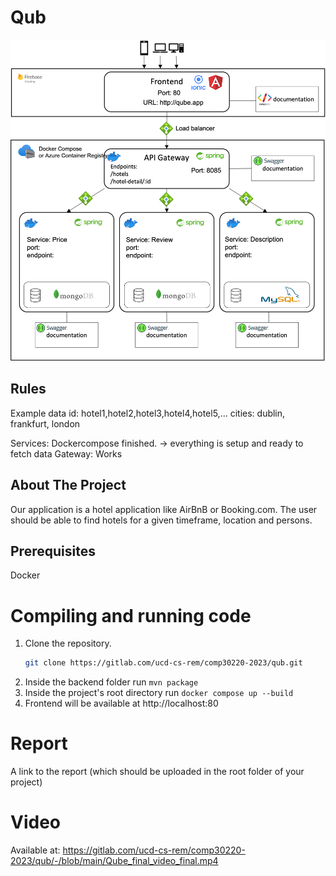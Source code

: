 # Qub
![System](Architecutre.png)

## Rules
Example data
id: hotel1,hotel2,hotel3,hotel4,hotel5,...
cities: dublin, frankfurt, london

Services: Dockercompose finished. -> everything is setup and ready to fetch data
Gateway: Works

## About The Project

Our application is a hotel application like AirBnB or Booking.com. The user should be able to find hotels for a given timeframe, location and persons.

## Prerequisites
Docker

# Compiling and running code
1. Clone the repository. 
   ```sh
   git clone https://gitlab.com/ucd-cs-rem/comp30220-2023/qub.git
   ```
2. Inside the backend folder run ```mvn package```
3. Inside the project's root directory run ```docker compose up --build```
4. Frontend will be available at http://localhost:80

# Report
A link to the report (which should be uploaded in the root folder of your project)

# Video
Available at: https://gitlab.com/ucd-cs-rem/comp30220-2023/qub/-/blob/main/Qube_final_video_final.mp4
